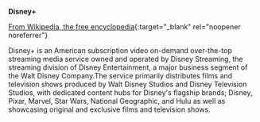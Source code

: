**Disney+**<br>

[From Wikipedia, the free encyclopedia](https://en.wikipedia.org/wiki/Disney%2B){:target="_blank" rel="noopener noreferrer"}

Disney+ is an American subscription video on-demand over-the-top streaming media service owned and operated by Disney Streaming, the streaming division of Disney Entertainment, a major business segment of the Walt Disney Company.The service primarily distributes films and television shows produced by Walt Disney Studios and Disney Television Studios, with dedicated content hubs for Disney's flagship brands; Disney, Pixar, Marvel, Star Wars, National Geographic, and Hulu as well as showcasing original and exclusive films and television shows.

